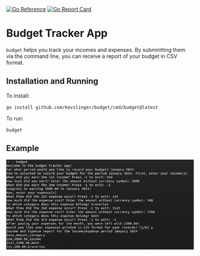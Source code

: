 [![Go Reference](https://pkg.go.dev/badge/github.com/kevslinger/budget.svg)](https://pkg.go.dev/github.com/kevslinger/budget)
[![Go Report Card](https://goreportcard.com/badge/github.com/kevslinger/budget)](https://goreportcard.com/report/github.com/kevslinger/budget)

# Budget Tracker App

`budget` helps you track your incomes and expenses.
By submintting them via the command line, you can receive a report of your budget in CSV format.

## Installation and Running

To install: 

```shell
go install github.com/kevslinger/budget/cmd/budget@latest
```

To run:

```shell
budget
```

## Example

![Example](./example.png)